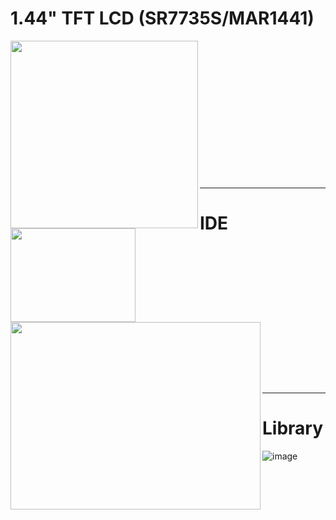 # 1.44" TFT LCD (SR7735S/MAR1441)<br>
<a href="http://www.lcdwiki.com/1.44inch_Arduino_SPI_Module_ST7735S_SKU:MAR1441" target="_blank">
  <img src="https://user-images.githubusercontent.com/24539773/204490332-9cf94e98-bf61-46d1-9cb9-082cf2dba9d3.png" width="300" height="300" align="left">
</a>
<a href="http://www.lcdwiki.com/1.44inch_Arduino_SPI_Module_ST7735S_SKU:MAR1441" target="_blank">
  <img src="https://user-images.githubusercontent.com/24539773/204490643-7c29de37-8f31-4f9e-a9c5-e84aa88c70be.png" width="200" height="150" align="left">
</a>
<br><br><br><br><br><br><br><br><br><br><br><br><br>
<hr>

# IDE<br>
<a href="https://platformio.org/" target="_blank">
  <img src="https://user-images.githubusercontent.com/24539773/204492337-c76cb87f-93e6-4132-af63-6062e60ef4e8.png" width="400" height="300" align="left">
</a>
<br><br><br><br><br><br><br><br><br><br><br><br><br>
<hr>

# Library<br>
![image](https://user-images.githubusercontent.com/24539773/204491960-996f7807-f053-4ae6-8fc6-7845f323df58.png)
<br>

